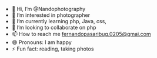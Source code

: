 - 👋 Hi, I’m @Nandophotography
- 👀 I’m interested in photographer 
- 🌱 I’m currently learning php, Java, css,
- 💞️ I’m looking to collaborate on php
- 📫 How to reach me fernandopasaribug.0205@gmai.com
- 😄 Pronouns: I am happy
- ⚡ Fun fact: reading, taking photos

<!---
Nandophotography/Nandophotography is a ✨ special ✨ repository because its `README.md` (this file) appears on your GitHub profile.
You can click the Preview link to take a look at your changes.
--->
